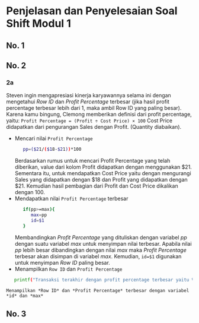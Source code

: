 # Penjelasan dan Penyelesaian Soal Shift Modul 1

## No. 1

## No. 2
### 2a
Steven ingin mengapresiasi kinerja karyawannya selama ini dengan mengetahui *Row ID* dan *Profit Percentage* terbesar (jika hasil profit percentage terbesar lebih dari 1, maka ambil Row ID yang paling besar). Karena kamu bingung, Clemong memberikan definisi dari profit percentage, yaitu:
``Profit Percentage = (Profit ÷ Cost Price) × 100``
Cost Price didapatkan dari pengurangan Sales dengan Profit. (Quantity diabaikan).
* Mencari nilai ``Profit Percentage``
  ```soal2_generate_laporan_ihir_shisop.sh
     pp=($21/($18-$21))*100
  ```
  Berdasarkan rumus untuk mencari Profit Percentage yang telah diberikan, value dari kolom Profit didapatkan dengan menggunakan $21. Sementara itu, untuk mendapatkan Cost Price yaitu dengan mengurangi Sales yang didapatkan dengan $18 dan Profit yang didapatkan dengan $21. Kemudian hasil pembagian dari Profit dan Cost Price dikalikan dengan 100.
* Mendapatkan nilai ``Profit Percentage`` terbesar
  ```soal2_generate_laporan_ihir_shisop.sh
     if(pp>=max){
        max=pp
        id=$1
     }
  ```
    Membandingkan *Profit Percentage* yang dituliskan dengan variabel *pp* dengan suatu variabel *max* untuk menyimpan nilai terbesar. Apabila nilai *pp* lebih besar dibandingkan dengan nilai *max* maka *Profit Percentage* terbesar akan disimpan di variabel *max*. Kemudian, ``id=$1`` digunakan untuk menyimpan *Row ID* paling besar.
 * Menampilkan ``Row ID`` dan ``Profit Percentage``
  ```soal2_generate_laporan_ihir_shisop.sh
     printf("Transaksi terakhir dengan profit percentage terbesar yaitu %d dengan persentase %.2f%%",id,max)
  ```
    Menampilkan *Row ID* dan *Profit Percentage* terbesar dengan variabel *id* dan *max*
    

## No. 3
